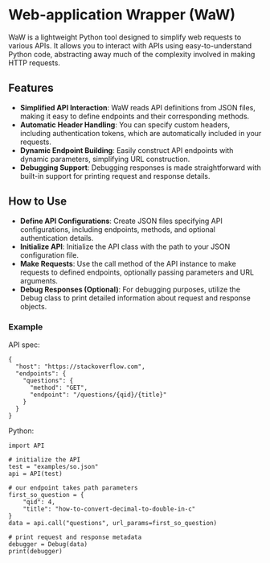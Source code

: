 # Web-application Wrapper (WaW)

WaW is a lightweight Python tool designed to simplify web requests to various APIs. It allows you to interact with APIs using easy-to-understand Python code, abstracting away much of the complexity involved in making HTTP requests.

## Features

- **Simplified API Interaction**: WaW reads API definitions from JSON files, making it easy to define endpoints and their corresponding methods.
- **Automatic Header Handling**: You can specify custom headers, including authentication tokens, which are automatically included in your requests.
- **Dynamic Endpoint Building**: Easily construct API endpoints with dynamic parameters, simplifying URL construction.
- **Debugging Support**: Debugging responses is made straightforward with built-in support for printing request and response details.

## How to Use

- **Define API Configurations**: Create JSON files specifying API configurations, including endpoints, methods, and optional authentication details.
- **Initialize API**: Initialize the API class with the path to your JSON configuration file.
- **Make Requests**: Use the call method of the API instance to make requests to defined endpoints, optionally passing parameters and URL arguments.
- **Debug Responses (Optional)**: For debugging purposes, utilize the Debug class to print detailed information about request and response objects.

### Example

API spec:

```
{
  "host": "https://stackoverflow.com",
  "endpoints": {
    "questions": {
      "method": "GET",
      "endpoint": "/questions/{qid}/{title}"
    }
  }
}
```

Python:

```
import API

# initialize the API
test = "examples/so.json"
api = API(test)

# our endpoint takes path parameters
first_so_question = {
    "qid": 4,
    "title": "how-to-convert-decimal-to-double-in-c"
}
data = api.call("questions", url_params=first_so_question)

# print request and response metadata
debugger = Debug(data)
print(debugger)
```
